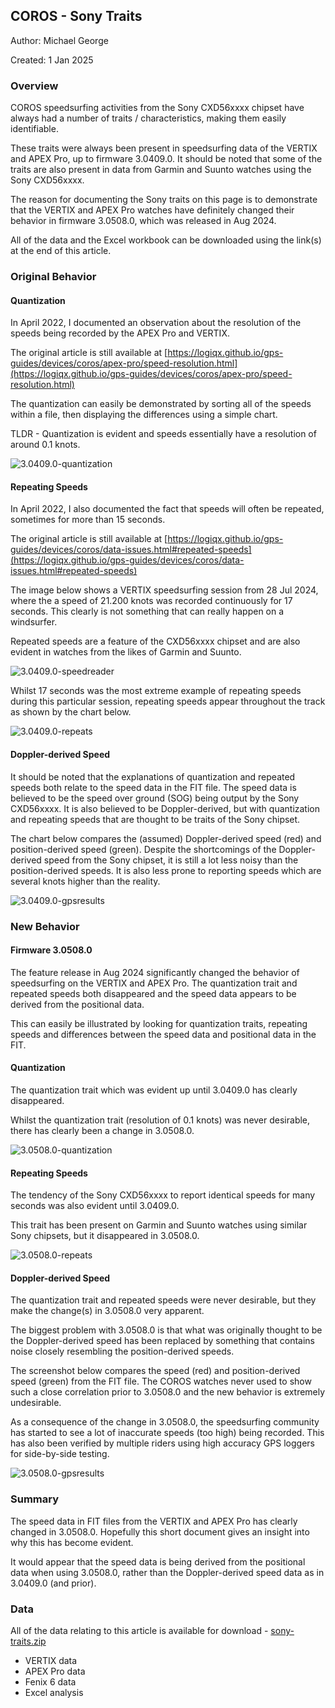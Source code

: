 ## COROS - Sony Traits

Author: Michael George

Created: 1 Jan 2025



### Overview

COROS speedsurfing activities from the Sony CXD56xxxx chipset have always had a number of traits / characteristics, making them easily identifiable.

These traits were always been present in speedsurfing data of the VERTIX and APEX Pro, up to firmware 3.0409.0. It should be noted that some of the traits are also present in data from Garmin and Suunto watches using the Sony CXD56xxxx.

The reason for documenting the Sony traits on this page is to demonstrate that the VERTIX and APEX Pro watches have definitely changed their behavior in firmware  3.0508.0, which was released in Aug 2024.

All of the data and the Excel workbook can be downloaded using the link(s) at the end of this article.



### Original Behavior

#### Quantization 

In April 2022, I documented an observation about the resolution of the speeds being recorded by the APEX Pro and VERTIX.

The original article is still available at [https://logiqx.github.io/gps-guides/devices/coros/apex-pro/speed-resolution.html](https://logiqx.github.io/gps-guides/devices/coros/apex-pro/speed-resolution.html)

The quantization can easily be demonstrated by sorting all of the speeds within a file, then displaying the differences using a simple chart.

TLDR - Quantization is evident and speeds essentially have a resolution of around 0.1 knots.

![3.0409.0-quantization](img/3.0409.0-quantization.png)



#### Repeating Speeds

In April 2022, I also documented the fact that speeds will often be repeated, sometimes for more than 15 seconds.

The original article is still available at [https://logiqx.github.io/gps-guides/devices/coros/data-issues.html#repeated-speeds](https://logiqx.github.io/gps-guides/devices/coros/data-issues.html#repeated-speeds)

The image below shows a VERTIX speedsurfing session from 28 Jul 2024, where the a speed of 21.200 knots was recorded continuously for 17 seconds. This clearly is not something that can really happen on a windsurfer.

Repeated speeds are a feature of the CXD56xxxx chipset and are also evident in watches from the likes of Garmin and Suunto.

![3.0409.0-speedreader](img/3.0409.0-speedreader.png)



Whilst 17 seconds was the most extreme example of repeating speeds during this particular session, repeating speeds appear throughout the track as shown by the chart below.

![3.0409.0-repeats](img/3.0409.0-repeats.png)



#### Doppler-derived Speed

It should be noted that the explanations of quantization and repeated speeds both relate to the speed data in the FIT file. The speed data is believed to be the speed over ground (SOG) being output by the Sony CXD56xxxx. It is also believed to be Doppler-derived, but with quantization and repeating speeds that are thought to be traits of the Sony chipset.

The chart below compares the (assumed) Doppler-derived speed (red) and position-derived speed (green). Despite the shortcomings of the Doppler-derived speed from the Sony chipset, it is still a lot less noisy than the position-derived speeds. It is also less prone to reporting speeds which are several knots higher than the reality. 

![3.0409.0-gpsresults](img/3.0409.0-gpsresults.png)



### New Behavior

#### Firmware 3.0508.0

The feature release in Aug 2024 significantly changed the behavior of speedsurfing on the VERTIX and APEX Pro. The quantization trait and repeated speeds both disappeared and the speed data appears to be derived from the positional data.

This can easily be illustrated by looking for quantization traits, repeating speeds and differences between the speed data and positional data in the FIT.



#### Quantization 

The quantization trait which was evident up until 3.0409.0 has clearly disappeared.

Whilst the quantization trait (resolution of 0.1 knots) was never desirable, there has clearly been a change in 3.0508.0. 

![3.0508.0-quantization](img/3.0508.0-quantization.png)



#### Repeating Speeds

The tendency of the Sony CXD56xxxx to report identical speeds for many seconds was also evident until 3.0409.0.

This trait has been present on Garmin and Suunto watches using similar Sony chipsets, but it disappeared in 3.0508.0.

![3.0508.0-repeats](img/3.0508.0-repeats.png)



#### Doppler-derived Speed

The quantization trait and repeated speeds were never desirable, but they make the change(s) in 3.0508.0 very apparent.

The biggest problem with 3.0508.0 is that what was originally thought to be the Doppler-derived speed has been replaced by something that contains noise closely resembling the position-derived speeds.

The screenshot below compares the speed (red) and position-derived speed (green) from the FIT file. The COROS watches never used to show such a close correlation prior to 3.0508.0 and the new behavior is extremely undesirable.

As a consequence of the change in 3.0508.0, the speedsurfing community has started to see a lot of inaccurate speeds (too high) being recorded. This has also been verified by multiple riders using high accuracy GPS loggers for side-by-side testing.

![3.0508.0-gpsresults](img/3.0508.0-gpsresults.png)



### Summary

The speed data in FIT files from the VERTIX and APEX Pro has clearly changed in 3.0508.0. Hopefully this short document gives an insight into why this has become evident.

It would appear that the speed data is being derived from the positional data when using 3.0508.0, rather than the Doppler-derived speed data as in 3.0409.0 (and prior).



### Data

All of the data relating to this article is available for download - [sony-traits.zip](sony-traits.zip)

- VERTIX data
- APEX Pro data
- Fenix 6 data
- Excel analysis
